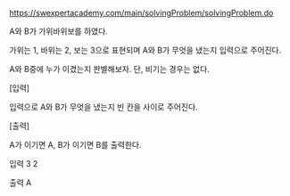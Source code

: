 https://swexpertacademy.com/main/solvingProblem/solvingProblem.do

A와 B가 가위바위보를 하였다.

가위는 1, 바위는 2, 보는 3으로 표현되며 A와 B가 무엇을 냈는지 입력으로 주어진다.

A와 B중에 누가 이겼는지 판별해보자. 단, 비기는 경우는 없다.

[입력]

입력으로 A와 B가 무엇을 냈는지 빈 칸을 사이로 주어진다.

[출력]

A가 이기면 A, B가 이기면 B를 출력한다.

입력
3 2

출력
A
